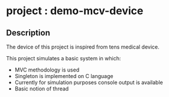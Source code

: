 # project : demo-mcv-device

## Description

The device of this project is inspired from tens medical device.

This project simulates a basic system in which:

- MVC methodology is used
- Singleton is implemented on C language
- Currently for simulation purposes console output is available
- Basic notion of thread
